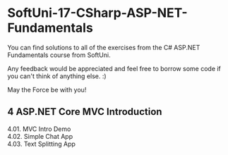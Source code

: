 # SoftUni-17-CSharp-ASP-NET-Fundamentals

You can find solutions to all of the exercises from the C# ASP.NET Fundamentals course from SoftUni.

Any feedback would be appreciated and feel free to borrow some code if you can't think of anything else. :)

May the Force be with you!

## 4 ASP.NET Core MVC Introduction
4.01. MVC Intro Demo<br>
4.02. Simple Chat App<br>
4.03. Text Splitting App